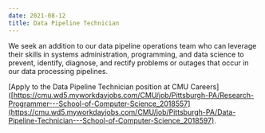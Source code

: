 ```yaml
---
date: 2021-08-12
title: Data Pipeline Technician
---
```


We seek an addition to our data pipeline operations team who can leverage their skills in systems administration, programming, and data science to prevent, identify, diagnose, and rectify problems or outages that occur in our data processing pipelines.

[Apply to the Data Pipeline Technician position at CMU Careers]([https://cmu.wd5.myworkdayjobs.com/CMU/job/Pittsburgh-PA/Research-Programmer---School-of-Computer-Science_2018557](https://cmu.wd5.myworkdayjobs.com/CMU/job/Pittsburgh-PA/Data-Pipeline-Technician---School-of-Computer-Science_2018597).
